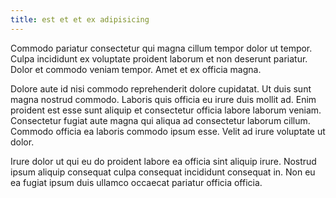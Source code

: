 ```yaml
---
title: est et et ex adipisicing
---
```


Commodo pariatur consectetur qui magna cillum tempor dolor ut tempor. Culpa incididunt ex voluptate proident laborum et non deserunt pariatur. Dolor et commodo veniam tempor. Amet et ex officia magna.

Dolore aute id nisi commodo reprehenderit dolore cupidatat. Ut duis sunt magna nostrud commodo. Laboris quis officia eu irure duis mollit ad. Enim proident est esse sunt aliquip et consectetur officia labore laborum veniam. Consectetur fugiat aute magna qui aliqua ad consectetur laborum cillum. Commodo officia ea laboris commodo ipsum esse. Velit ad irure voluptate ut dolor.

Irure dolor ut qui eu do proident labore ea officia sint aliquip irure. Nostrud ipsum aliquip consequat culpa consequat incididunt consequat in. Non eu ea fugiat ipsum duis ullamco occaecat pariatur officia officia.